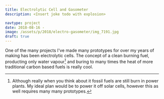 ```yaml
---
title: Electrolytic Cell and Gasometer
description: <Insert joke todo with explosion>

navtype: project
date: 2018-08-16 -
image: /assets/p/2018/electro-gasometer/img_7191.jpg
draft: true
---
```


One of the many projects I've made many prototypes for over my years of making has been electrolytic cells. The concept of a clean burning fuel, producting only water vapour[^1] and buring to many times the heat of more traditional carbon based fuels is really cool.

[^1]: Although really when you think about it fossil fuels are still burn in power plants. My ideal plan would be to power it off solar cells, however this as well requires many many prototypes.
